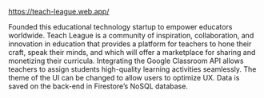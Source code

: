 https://teach-league.web.app/

Founded this educational technology startup to empower educators worldwide. Teach League is a community of inspiration, collaboration, and innovation in education that provides a platform for teachers to hone their craft, speak their minds, and which will offer a marketplace for sharing and monetizing their curricula. Integrating the Google Classroom API allows teachers to assign students high-quality learning activities seamlessly. The theme of the UI can be changed to allow users to optimize UX. Data is saved on the back-end in Firestore’s NoSQL database.
